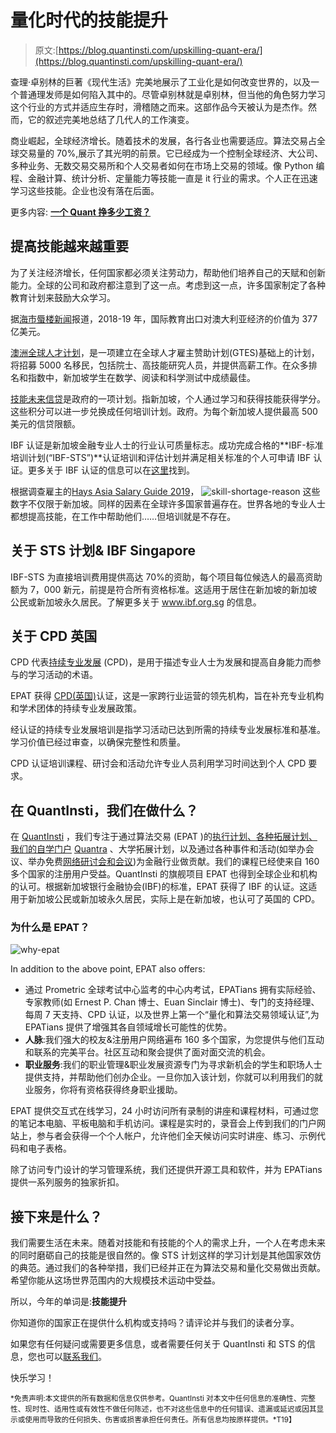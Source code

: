 # 量化时代的技能提升

> 原文:[https://blog.quantinsti.com/upskilling-quant-era/](https://blog.quantinsti.com/upskilling-quant-era/)

查理·卓别林的巨著《现代生活》完美地展示了工业化是如何改变世界的，以及一个普通理发师是如何陷入其中的。尽管卓别林就是卓别林，但当他的角色努力学习这个行业的方式并适应生存时，滑稽随之而来。这部作品今天被认为是杰作。然而，它的叙述完美地总结了几代人的工作演变。

商业崛起，全球经济增长。随着技术的发展，各行各业也需要适应。算法交易占全球交易量的 70%,展示了其光明的前景。它已经成为一个控制全球经济、大公司、多种业务、无数交易交易所和个人交易者如何在市场上交易的领域。像 Python 编程、金融计算、统计分析、定量能力等技能一直是 it 行业的需求。个人正在迅速学习这些技能。企业也没有落在后面。

更多内容: [**一个 Quant 挣多少工资？**](https://blog.quantinsti.com/salary-quants-really-earn/) 

## **提高技能越来越重要**

为了关注经济增长，任何国家都必须关注劳动力，帮助他们培养自己的天赋和创新能力。全球的公司和政府都注意到了这一点。考虑到这一点，许多国家制定了各种教育计划来鼓励大众学习。

据[海市蜃楼新闻](https://www.miragenews.com/unis-welcome-new-global-talent-program/)报道，2018-19 年，国际教育出口对澳大利亚经济的价值为 377 亿美元。

[澳洲全球人才计划](https://immi.homeaffairs.gov.au/visas/working-in-australia/visas-for-innovation/global-talent-scheme)，是一项建立在全球人才雇主赞助计划(GTES)基础上的计划，将招募 5000 名移民，包括院士、高技能研究人员，并提供高薪工作。在众多排名和指数中，新加坡学生在数学、阅读和科学测试中成绩最佳。

[技能未来信贷](https://www.moe.gov.sg/news/speeches/moe-fy-2017-committee-of-supply-debate-speech-by-minister-for-education-higher-education-and-skills-ong-ye-kung)是政府的一项计划。指新加坡，个人通过学习和获得技能获得学分。这些积分可以进一步兑换成任何培训计划。政府。为每个新加坡人提供最高 500 美元的信贷限额。

IBF 认证是新加坡金融专业人士的行业认可质量标志。成功完成合格的**IBF-标准培训计划(“IBF-STS”)**认证培训和评估计划并满足相关标准的个人可申请 IBF 认证。更多关于 IBF 认证的信息可以在[这里](https://www.ibf.org.sg/certification/Pages/Why-be-Certified.aspx)找到。

根据调查雇主的[Hays Asia Salary Guide 2019](https://www.hays.co.jp/cs/groups/hays_common/@jp/@content/documents/digitalasset/hays_1808032.pdf)，
![skill-shortage-reason](../Images/ef1857f8767aefe9687454ed78dc3cb1.png)
这些数字不仅限于新加坡。同样的因素在全球许多国家普遍存在。世界各地的专业人士都想提高技能，在工作中帮助他们……但培训就是不存在。

## **关于 STS 计划& IBF Singapore**

IBF-STS 为直接培训费用提供高达 70%的资助，每个项目每位候选人的最高资助额为 7，000 新元，前提是符合所有资格标准。这适用于居住在新加坡的新加坡公民或新加坡永久居民。了解更多关于 www.ibf.org.sg 的信息。

## **关于 CPD 英国**

CPD 代表[持续专业发展](https://cpduk.co.uk/explained) (CPD)，是用于描述专业人士为发展和提高自身能力而参与的学习活动的术语。

EPAT 获得 [CPD(英国)](https://cpduk.co.uk/)认证，这是一家跨行业运营的领先机构，旨在补充专业机构和学术团体的持续专业发展政策。

经认证的持续专业发展培训是指学习活动已达到所需的持续专业发展标准和基准。学习价值已经过审查，以确保完整性和质量。

CPD 认证培训课程、研讨会和活动允许专业人员利用学习时间达到个人 CPD 要求。

## 在 QuantInsti，我们在做什么？

在 [QuantInsti](https://www.quantinsti.com/) ，我们专注于通过算法交易 (EPAT )的[执行计划、各种拓展计划、我们的自学门户](https://www.quantinsti.com/) [Quantra](https://quantra.quantinsti.com/) 、大学拓展计划，以及通过各种事件和活动(如举办会议、举办免费[网络研讨会和会议](https://blog.quantinsti.com/tag/webinars/))为金融行业做贡献。我们的课程已经使来自 160 多个国家的注册用户受益。QuantInsti 的旗舰项目 EPAT 也得到全球企业和机构的认可。根据新加坡银行金融协会(IBF)的标准，EPAT 获得了 IBF 的认证。这适用于新加坡公民或新加坡永久居民，实际上是在新加坡，也认可了英国的 CPD。

### 为什么是 EPAT？

![why-epat](../Images/597e74baab1d3c0efe0e51b8a8e7c4a3.png)

In addition to the above point, EPAT also offers:

*   通过 Prometric 全球考试中心监考的中心内考试，EPATians 拥有实际经验、专家教师(如 Ernest P. Chan 博士、Euan Sinclair 博士)、专门的支持经理、每周 7 天支持、CPD 认证，以及世界上第一个“量化和算法交易领域认证”,为 EPATians 提供了增强其各自领域增长可能性的优势。
*   **人脉**:我们强大的校友&注册用户网络遍布 160 多个国家，为您提供与他们互动和联系的完美平台。社区互动和聚会提供了面对面交流的机会。
*   **职业服务**:我们的职业管理&职业发展资源专门为寻求新机会的学生和职场人士提供支持，并帮助他们创办企业。一旦你加入该计划，你就可以利用我们的就业服务，你将有资格获得终身职业援助。

EPAT 提供交互式在线学习，24 小时访问所有录制的讲座和课程材料，可通过您的笔记本电脑、平板电脑和手机访问。课程是实时的，录音会上传到我们的门户网站上，参与者会获得一个个人帐户，允许他们全天候访问实时讲座、练习、示例代码和电子表格。

除了访问专门设计的学习管理系统，我们还提供开源工具和软件，并为 EPATians 提供一系列服务的独家折扣。

## 接下来是什么？

我们需要生活在未来。随着对技能和有技能的个人的需求上升，一个人在考虑未来的同时磨砺自己的技能是很自然的。像 STS 计划这样的学习计划是其他国家效仿的典范。通过我们的各种举措，我们已经并正在为算法交易和量化交易做出贡献。希望你能从这场世界范围内的大规模技术运动中受益。

所以，今年的单词是:**技能提升**

你知道你的国家正在提供什么机构或支持吗？请评论并与我们的读者分享。

如果您有任何疑问或需要更多信息，或者需要任何关于 QuantInsti 和 STS 的信息，您也可以[联系我们](https://www.quantinsti.com/contact-us)。

快乐学习！

<small>*免责声明:本文提供的所有数据和信息仅供参考。QuantInsti 对本文中任何信息的准确性、完整性、现时性、适用性或有效性不做任何陈述，也不对这些信息中的任何错误、遗漏或延迟或因其显示或使用而导致的任何损失、伤害或损害承担任何责任。所有信息均按原样提供。*T19】</small>